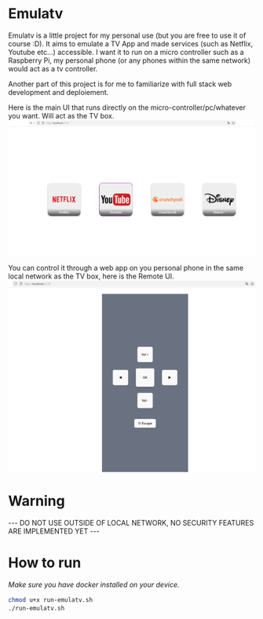 # Emulatv 

Emulatv is a little project for my personal use (but you are free to use it of course :D). It aims to emulate a TV App and made services (such as Netflix, Youtube etc...) accessible. 
I want it to run on a micro controller such as a Raspberry Pi, my personal phone (or any phones within the same network) would act as a tv controller. 

Another part of this project is for me to familiarize with full stack web development and deploiement. 

Here is the main UI that runs directly on the micro-controller/pc/whatever you want. Will act as the TV box.
![Main UI](./img/MainUi.png)


You can control it through a web app on you personal phone in the same local network as the TV box, here is the Remote UI.
![Remote on phone](./img/RemoteController.png)


# Warning 

--- DO NOT USE OUTSIDE OF LOCAL NETWORK, NO SECURITY FEATURES ARE IMPLEMENTED YET ---

# How to run

*Make sure you have docker installed on your device.*

```sh
chmod u+x run-emulatv.sh
./run-emulatv.sh
```